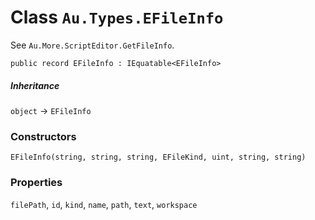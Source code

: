# Class `Au.Types.EFileInfo`

See `Au.More.ScriptEditor.GetFileInfo`.

```
public record EFileInfo : IEquatable<EFileInfo>
```

##### Inheritance

`object` → `EFileInfo`

### Constructors

`EFileInfo(string, string, string, EFileKind, uint, string, string)`

### Properties

`filePath`, `id`, `kind`, `name`, `path`, `text`, `workspace`